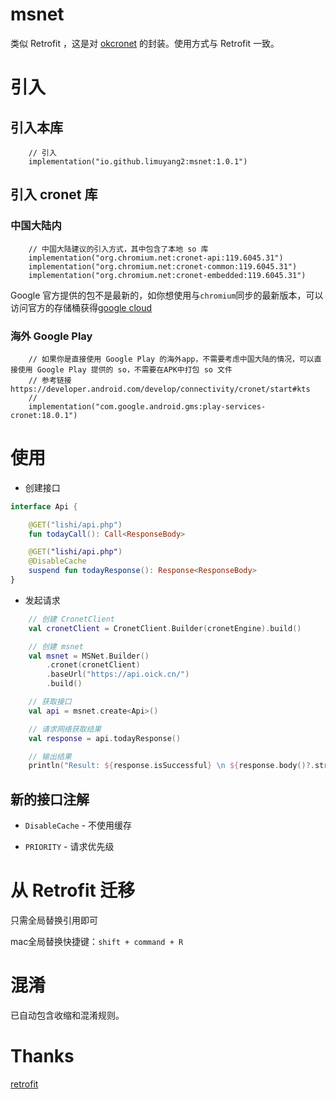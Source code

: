 # msnet
类似 Retrofit ，这是对 [okcronet](https://github.com/limuyang2/okcronet) 的封装。使用方式与 Retrofit 一致。

# 引入
## 引入本库
```
    // 引入
    implementation("io.github.limuyang2:msnet:1.0.1")
```

## 引入 cronet 库
### 中国大陆内
```
    // 中国大陆建议的引入方式，其中包含了本地 so 库
    implementation("org.chromium.net:cronet-api:119.6045.31")
    implementation("org.chromium.net:cronet-common:119.6045.31")
    implementation("org.chromium.net:cronet-embedded:119.6045.31")
```
Google 官方提供的包不是最新的，如你想使用与`chromium`同步的最新版本，可以访问官方的存储桶获得[google cloud](https://console.cloud.google.com/storage/browser/chromium-cronet/android?pageState=(%22StorageObjectListTable%22:(%22f%22:%22%255B%255D%22))&prefix=&forceOnObjectsSortingFiltering=true)

### 海外 Google Play
```
    // 如果你是直接使用 Google Play 的海外app，不需要考虑中国大陆的情况，可以直接使用 Google Play 提供的 so，不需要在APK中打包 so 文件
    // 参考链接 https://developer.android.com/develop/connectivity/cronet/start#kts
    //
    implementation("com.google.android.gms:play-services-cronet:18.0.1")
```



# 使用
* 创建接口
```kotlin
interface Api {

    @GET("lishi/api.php")
    fun todayCall(): Call<ResponseBody>

    @GET("lishi/api.php")
    @DisableCache
    suspend fun todayResponse(): Response<ResponseBody>
}
```

* 发起请求
```kotlin
    // 创建 CronetClient
    val cronetClient = CronetClient.Builder(cronetEngine).build()

    // 创建 msnet
    val msnet = MSNet.Builder()
        .cronet(cronetClient)
        .baseUrl("https://api.oick.cn/")
        .build()

    // 获取接口
    val api = msnet.create<Api>()

    // 请求网络获取结果
    val response = api.todayResponse()

    // 输出结果
    println("Result: ${response.isSuccessful} \n ${response.body()?.string()}")
```

## 新的接口注解
* `DisableCache` - 不使用缓存

* `PRIORITY` - 请求优先级

# 从 Retrofit 迁移
只需全局替换引用即可

mac全局替换快捷键：`shift + command + R`

# 混淆
已自动包含收缩和混淆规则。

# Thanks
[retrofit](https://github.com/square/retrofit)

